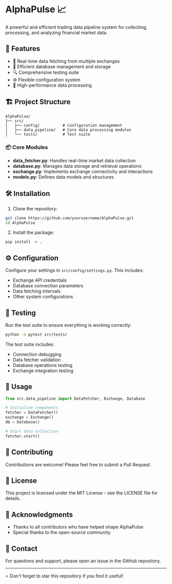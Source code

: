 # AlphaPulse 📈 

A powerful and efficient trading data pipeline system for collecting, processing, and analyzing financial market data.

## 🌟 Features

- 🔄 Real-time data fetching from multiple exchanges
- 💾 Efficient database management and storage
- 🔍 Comprehensive testing suite
- ⚙️ Flexible configuration system
- 🚀 High-performance data processing

## 🏗️ Project Structure

```
AlphaPulse/
├── src/
│   ├── config/          # Configuration management
│   ├── data_pipeline/   # Core data processing modules
│   └── tests/           # Test suite
```

### 📦 Core Modules

- **data_fetcher.py**: Handles real-time market data collection
- **database.py**: Manages data storage and retrieval operations
- **exchange.py**: Implements exchange connectivity and interactions
- **models.py**: Defines data models and structures

## 🛠️ Installation

1. Clone the repository:
```bash
git clone https://github.com/yourusername/AlphaPulse.git
cd AlphaPulse
```

2. Install the package:
```bash
pip install -e .
```

## ⚙️ Configuration

Configure your settings in `src/config/settings.py`. This includes:
- Exchange API credentials
- Database connection parameters
- Data fetching intervals
- Other system configurations

## 🧪 Testing

Run the test suite to ensure everything is working correctly:

```bash
python -m pytest src/tests/
```

The test suite includes:
- Connection debugging
- Data fetcher validation
- Database operations testing
- Exchange integration testing

## 📝 Usage

```python
from src.data_pipeline import DataFetcher, Exchange, Database

# Initialize components
fetcher = DataFetcher()
exchange = Exchange()
db = Database()

# Start data collection
fetcher.start()
```

## 🤝 Contributing

Contributions are welcome! Please feel free to submit a Pull Request.

## 📄 License

This project is licensed under the MIT License - see the LICENSE file for details.

## 🌟 Acknowledgments

- Thanks to all contributors who have helped shape AlphaPulse
- Special thanks to the open-source community

## 📧 Contact

For questions and support, please open an issue in the GitHub repository.

---
⭐ Don't forget to star this repository if you find it useful!